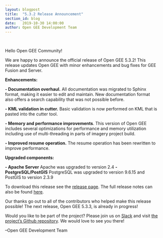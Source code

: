 ```yaml
---
layout: blogpost
title:  "5.3.2 Release Announcement"
section_id: blog
date:   2019-10-30 14:00:00
author: Open GEE Development Team
---
```


<br />

Hello Open GEE Community!
 
We are happy to announce the official release of Open GEE 5.3.2!  This release updates Open GEE with minor enhancements and bug fixes for GEE Fusion and Server.

**Enhancements:**

**- Documentation overhaul.** All documentation was migrated to Sphinx format, making it easier to edit and maintain. New documentation format also offers a search capability that was not possible before.

**- KML validation in cutter.** Basic validation is now performed on KML that is pasted into the cutter tool.

**- Memory and performance improvements**. This version of Open GEE includes several optimizations for performance and memory utilization including use of multi-threading in parts of imagery project build.

**- Improved resume operation.** The resume operation has been rewritten to improve performance.

**Upgraded components:**

**- Apache Server** Apache was upgraded to version 2.4
**- PostgreSQL/PostGIS** PostgreSQL was upgraded to version 9.6.15 and PostGIS to version 2.3.9

To download this release see the [release page](https://github.com/google/earthenterprise/releases/tag/5.3.2-1244.74). The full release notes can also be found [here](http://www.opengee.org/geedocs/5.3.2/answer/releaseNotes/relNotesGEE5_3_2.html).
 
Our thanks go out to all of the contributors who helped make this release possible! The next release, Open GEE 5.3.3, is already in progress!
 
Would you like to be part of the project? Please join us on [Slack](http://slack.opengee.org/) and visit [the project’s Github repository](https://github.com/google/earthenterprise). We would love to see you there!
 
–Open GEE Development Team
